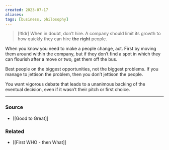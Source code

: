 ```yaml
---
created: 2023-07-17
aliases: 
tags: [business, philosophy]
---
```


> [!tldr] When in doubt, don’t hire. A company should limit its growth to how quickly they can hire **the right** people.

When you know you need to make a people change, act. First by moving them around within the company, but if they don’t find a spot in which they can flourish after a move or two, get them off the bus.

Best people on the biggest opportunities, not the biggest problems. If you manage to jettison the problem, then you don’t jettison the people.

You want vigorous debate that leads to a unanimous backing of the eventual decision, even if it wasn’t their pitch or first choice.

****
### Source
- [[Good to Great]]

### Related
- [[First WHO - then What]]
 